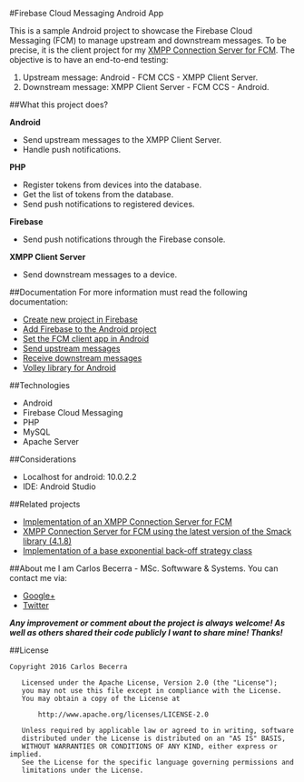 #Firebase Cloud Messaging Android App

This is a sample Android project to showcase the Firebase Cloud Messaging (FCM) to manage upstream and downstream messages. To be precise, it is the client project for my [XMPP Connection Server for FCM](https://github.com/carlosCharz/fcmxmppserver). The objective is to have an end-to-end testing:

1.  Upstream message: Android - FCM CCS - XMPP Client Server.
2.  Downstream message: XMPP Client Server - FCM CCS - Android.

##What this project does?

**Android**

 * Send upstream messages to the XMPP Client Server.
 * Handle push notifications.


**PHP**

 * Register tokens from devices into the database.
 * Get the list of tokens from the database.
 * Send push notifications to registered devices.

**Firebase**

 * Send push notifications through the Firebase console.

**XMPP Client Server**

 * Send downstream messages to a device.


##Documentation
For more information must read the following documentation: 
 
* [Create new project in Firebase](https://console.firebase.google.com/)
* [Add Firebase to the Android project](https://firebase.google.com/docs/android/setup)
* [Set the FCM client app in Android](https://firebase.google.com/docs/cloud-messaging/android/client)
* [Send upstream messages](https://firebase.google.com/docs/cloud-messaging/android/upstream)
* [Receive downstream messages](https://firebase.google.com/docs/cloud-messaging/android/receive)
* [Volley library for Android](https://developer.android.com/training/volley/simple.html)


##Technologies
 * Android
 * Firebase Cloud Messaging
 * PHP
 * MySQL
 * Apache Server


##Considerations
 * Localhost for android: 10.0.2.2
 * IDE: Android Studio


##Related projects
 * [Implementation of an XMPP Connection Server for FCM](https://github.com/carlosCharz/fcmxmppserver)
 * [XMPP Connection Server for FCM using the latest version of the Smack library (4.1.8)](https://github.com/carlosCharz/fcmxmppserverv2)
 * [Implementation of a base exponential back-off strategy class](https://github.com/carlosCharz/ExponentialBackOff)


##About me
I am Carlos Becerra - MSc. Softwware & Systems. You can contact me via:

* [Google+](https://plus.google.com/+CarlosBecerraRodr%C3%ADguez)
* [Twitter](https://twitter.com/CarlosBecerraRo)


_**Any improvement or comment about the project is always welcome! As well as others shared their code publicly I want to share mine! Thanks!**_

##License
```javas
Copyright 2016 Carlos Becerra

   Licensed under the Apache License, Version 2.0 (the "License");
   you may not use this file except in compliance with the License.
   You may obtain a copy of the License at

       http://www.apache.org/licenses/LICENSE-2.0

   Unless required by applicable law or agreed to in writing, software
   distributed under the License is distributed on an "AS IS" BASIS,
   WITHOUT WARRANTIES OR CONDITIONS OF ANY KIND, either express or implied.
   See the License for the specific language governing permissions and
   limitations under the License.
